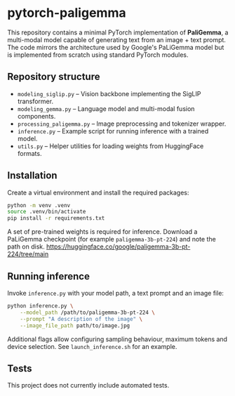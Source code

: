 # pytorch-paligemma

This repository contains a minimal PyTorch implementation of **PaliGemma**, a multi-modal model capable of generating text from an image + text prompt.  The code mirrors the architecture used by Google's PaLiGemma model but is implemented from scratch using standard PyTorch modules.

## Repository structure

- `modeling_siglip.py` – Vision backbone implementing the SigLIP transformer.
- `modeling_gemma.py` – Language model and multi-modal fusion components.
- `processing_paligemma.py` – Image preprocessing and tokenizer wrapper.
- `inference.py` – Example script for running inference with a trained model.
- `utils.py` – Helper utilities for loading weights from HuggingFace formats.

## Installation

Create a virtual environment and install the required packages:

```bash
python -m venv .venv
source .venv/bin/activate
pip install -r requirements.txt
```

A set of pre-trained weights is required for inference. Download a PaLiGemma checkpoint (for example `paligemma-3b-pt-224`) and note the path on disk.
https://huggingface.co/google/paligemma-3b-pt-224/tree/main
## Running inference

Invoke `inference.py` with your model path, a text prompt and an image file:

```bash
python inference.py \
    --model_path /path/to/paligemma-3b-pt-224 \
    --prompt "A description of the image" \
    --image_file_path path/to/image.jpg
```

Additional flags allow configuring sampling behaviour, maximum tokens and device selection. See `launch_inference.sh` for an example.

## Tests

This project does not currently include automated tests.
